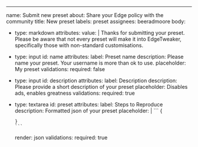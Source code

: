 ---
name: Submit new preset
about: Share your Edge policy with the community
title: New preset
labels: preset
assignees: beeradmoore
body:
  - type: markdown
    attributes:
      value: |
        Thanks for submitting your preset. Please be aware that not every preset will make it into EdgeTweaker, specifically those with non-standard customisations.
  - type: input
    id: name
    attributes:
      label: Preset name
      description: Please name your preset. Your username is more than ok to use.
      placeholder: My preset
    validations:
      required: false
  - type: input
    id: description
    attributes:
      label: Description
      description: Please provide a short description of your preset
      placeholder: Disables ads, enables greatness
    validations:
      required: true
  - type: textarea
    id: preset
    attributes:
      label: Steps to Reproduce
      description: Formatted json of your preset
      placeholder: |
        ```
		{

		}
		```
	  render: json
    validations:
      required: true
